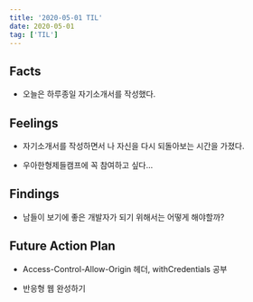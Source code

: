 ```yaml
---
title: '2020-05-01 TIL'
date: 2020-05-01
tag: ['TIL']
---
```


## Facts

- 오늘은 하루종일 자기소개서를 작성했다.

## Feelings

- 자기소개서를 작성하면서 나 자신을 다시 되돌아보는 시간을 가졌다.

- 우아한형제들캠프에 꼭 참여하고 싶다...

## Findings

- 남들이 보기에 좋은 개발자가 되기 위해서는 어떻게 해야할까?

## Future Action Plan

- Access-Control-Allow-Origin 헤더, withCredentials 공부

- 반응형 웹 완성하기
